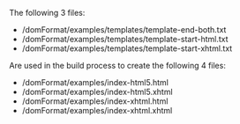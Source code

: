 The following 3 files:
  
  * /domFormat/examples/templates/template-end-both.txt
  * /domFormat/examples/templates/template-start-html.txt
  * /domFormat/examples/templates/template-start-xhtml.txt
  
Are used in the build process to create the following 4 files:
  
  * /domFormat/examples/index-html5.html
  * /domFormat/examples/index-html5.xhtml
  * /domFormat/examples/index-xhtml.html
  * /domFormat/examples/index-xhtml.xhtml
  